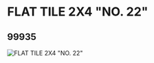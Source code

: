 # FLAT TILE 2X4 "NO. 22"
## 99935
![FLAT TILE 2X4 "NO. 22"](https://lc-www-live-s.legocdn.com/media/bricks/5/2/4653260.jpg)